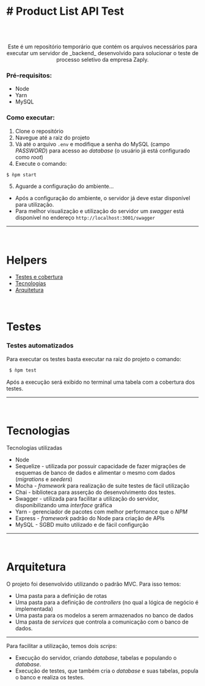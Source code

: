 <h1># Product List API Test </h1>

</br></br>

<p align="center">
Este é um repositório temporário que contém os arquivos necessários para executar um servidor de _backend_ desenvolvido para solucionar o teste de processo seletivo da empresa Zaply.
</p>

<h3>Pré-requisitos:</h3>

* Node
* Yarn
* MySQL

<h3>Como executar: </h3>

1. Clone o repositório
2. Navegue até a raiz do projeto
3. Vá até o arquivo ```.env``` e modifique a senha do MySQL (campo _PASSWORD_) para acesso ao _database_ (o usuário já está configurado como _root_)
4. Execute o comando: 
 ```sh 
 $ ǹpm start 
 ```
5. Aguarde a configuração do ambiente...

* Após a configuração do ambiente, o servidor já deve estar disponível para utilização.
* Para melhor visualização e utilização do servidor um _swagger_ está disponível no endereço ```http://localhost:3001/swagger```

***

</br>

# Helpers
* [Testes e cobertura](#testes) </br>
* [Tecnologias](#tecnologias) </br>
* [Arquitetura](#arquitetura) </br>
</br>

# Testes

<h3>Testes automatizados</h3>

Para executar os testes basta executar na raiz do projeto o comando: 
```sh 
 $ ǹpm test 
 ```
 Após a execução será exibido no terminal uma tabela com a cobertura dos testes.
 
 ***
 </br>
 
 # Tecnologias
 
 Tecnologias utilizadas
 </br>
 * Node
 * Sequelize - utilizada por possuir capacidade de fazer migrações de esquemas de banco de dados e alimentar o mesmo com dados (_migrations_ e _seeders_)
 * Mocha - _framework_ para realização de suite testes de fácil utilização
 * Chai - biblioteca para asserção do desenvolvimento dos testes.
 * Swagger - utilizada para facilitar a utilização do servidor, disponibilizando uma _interface_ gráfica
 * Yarn - gerenciador de pacotes com melhor performance que o _NPM_
 * Express - _framework_ padrão do Node para criação de APIs
 * MySQL - SGBD muito utilizado e de fácil configurção

***
</br>

# Arquitetura

 O projeto foi desenvolvido utilizando o padrão MVC. Para isso temos: 
* Uma pasta para a definição de rotas 
* Uma pasta para a definição de _controllers_ (no qual a lógica de negócio é implementada) 
* Uma pasta para os modelos a serem armazenados no banco de dados  
* Uma pasta de _services_ que controla a comunicação com o banco de dados.

***

 Para facilitar a utilização, temos dois _scrips_:  
* Execução do servidor, criando _database_, tabelas e populando o _database_.
* Execução de testes, que também cria o _database_ e suas tabelas, popula o banco e realiza os testes.
